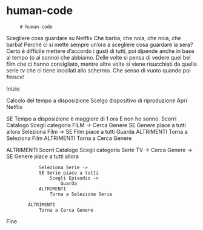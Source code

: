 # human-code

         # human-code

Scegliere cosa guardare su Netflix
Che barba, che noia, che noia, che barba!
Perché ci si mette sempre un’ora a scegliere cosa guardare la sera? Certo è difficile mettere d’accordo i gusti di tutti, poi dipende anche in base al tempo (o al sonno) che abbiamo. Delle volte si pensa di vedere quel bel film che ci hanno consigliato, mentre altre volte si viene risucchiati da quella serie tv che ci tiene incollati allo schermo. Che senso di vuoto quando poi finisce! 


Inizio 

Calcolo del tempo a disposizione
Scelgo dispositivo di riproduzione
Apri Netflix

SE Tempo a disposizione è maggiore di 1 ora E non ho sonno.
Scorri Catalogo
    Scegli categoria FILM ->
        Cerca Genere
            SE Genere piace a tutti allora
                Seleziona Film ->
                SE Film piace a tutti 
                    Guarda
                ALTRIMENTI 
                    Torna a Seleziona Film
            ALTRIMENTI
                Torna a Cerca Genere

    
ALTRIMENTI
Scorri Catalogo
    Scegli categoria Serie TV ->
        Cerca Genere ->
            SE Genere piace a tutti allora

                Seleziona Serie ->
                SE Serie piace a tutti
                    Scegli Episodio ->
                        Guarda
                ALTRIMENTI
                    Torna a Seleziona Serie
                    
            ALTRIMENTI
                Torna a Cerca Genere

Fine
